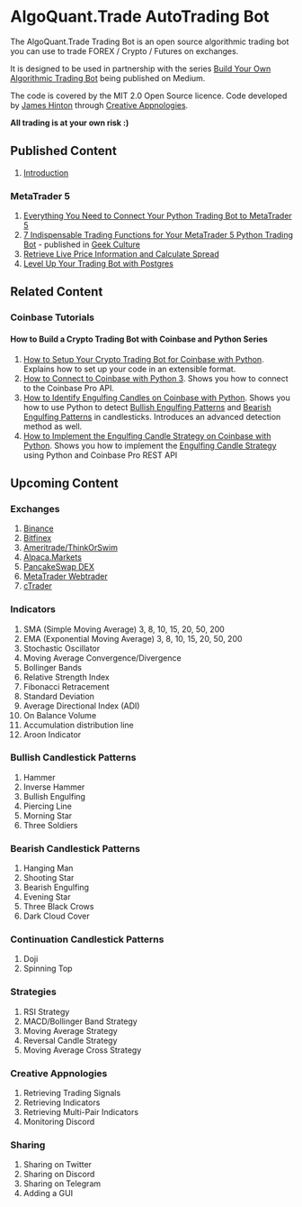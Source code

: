 # AlgoQuant.Trade AutoTrading Bot
The AlgoQuant.Trade Trading Bot is an open source algorithmic trading bot you can use to trade FOREX / Crypto / Futures on exchanges.

It is designed to be used in partnership with the series [Build Your Own Algorithmic Trading Bot](https://medium.com/@appnologyjames/build-your-own-algorithmic-trading-bot-with-python-introduction-cb51c6db892e) being published on Medium.

The code is covered by the MIT 2.0 Open Source licence. Code developed by [James Hinton](https://www.linkedin.com/in/jameshinton84/) through [Creative Appnologies](https://www.creativeappnologies.com/).

**All trading is at your own risk :)**

## Published Content
1. [Introduction](https://medium.com/@appnologyjames/build-your-own-algorithmic-trading-bot-with-python-introduction-cb51c6db892e)

### MetaTrader 5
1. [Everything You Need to Connect Your Python Trading Bot to MetaTrader 5](https://medium.com/@appnologyjames/build-your-own-algorithmic-trading-bot-with-python-introduction-cb51c6db892e)
2. [7 Indispensable Trading Functions for Your MetaTrader 5 Python Trading Bot](https://medium.com/geekculture/7-indispensable-trading-functions-for-your-metatrader-5-python-trading-bot-8490d15065d9) - published in [Geek Culture](https://medium.com/geekculture)
3. [Retrieve Live Price Information and Calculate Spread](https://appnologyjames.medium.com/retrieve-live-price-information-from-metatrader-5-with-your-python-trading-bot-3128994f26d6)
4. [Level Up Your Trading Bot with Postgres](https://appnologyjames.medium.com/build-foundations-for-trading-bot-excellence-with-postgresql-python-and-metatrader-5-5328b047c2e7)

## Related Content
### Coinbase Tutorials
#### How to Build a Crypto Trading Bot with Coinbase and Python Series
1. [How to Setup Your Crypto Trading Bot for Coinbase with Python](https://medium.com/@appnologyjames/how-to-connect-to-coinbase-with-python-3-97cf53856fcd). Explains how to set up your code in an extensible format.
2. [How to Connect to Coinbase with Python 3](https://medium.com/@appnologyjames/how-to-connect-to-coinbase-with-python-3-97cf53856fcd). Shows you how to connect to the Coinbase Pro API.
3. [How to Identify Engulfing Candles on Coinbase with Python](https://medium.com/@appnologyjames/how-to-identify-engulfing-candles-on-coinbase-with-python-27c6db4eda57). Shows you how to use Python to detect [Bullish Engulfing Patterns](https://www.investopedia.com/terms/b/bullishengulfingpattern.asp) and [Bearish Engulfing Patterns](https://www.investopedia.com/terms/b/bearishengulfingp.asp) in candlesticks. Introduces an advanced detection method as well.
4. [How to Implement the Engulfing Candle Strategy on Coinbase with Python](https://medium.com/@appnologyjames/how-to-implement-the-engulfing-candle-strategy-on-coinbase-with-python-23ea20dbb502). Shows you how to implement the [Engulfing Candle Strategy](https://www.thebalancemoney.com/engulfing-candle-day-trading-strategy-1030873) using Python and Coinbase Pro REST API

## Upcoming Content
### Exchanges
1. [Binance](https://www.binance.com/en)
2. [Bitfinex](https://www.bitfinex.com/)
3. [Ameritrade/ThinkOrSwim](https://www.tdameritrade.com/)
4. [Alpaca.Markets](https://alpaca.markets/)
5. [PancakeSwap DEX](https://pancakeswap.finance/)
6. [MetaTrader Webtrader](https://trade.mql5.com/trade)
7. [cTrader](https://ctrader.com/)

### Indicators
1. SMA (Simple Moving Average) 3, 8, 10, 15, 20, 50, 200
2. EMA (Exponential Moving Average) 3, 8, 10, 15, 20, 50, 200
3. Stochastic Oscillator
4. Moving Average Convergence/Divergence
5. Bollinger Bands
6. Relative Strength Index
7. Fibonacci Retracement
8. Standard Deviation
9. Average Directional Index (ADI)
10. On Balance Volume
11. Accumulation distribution line
12. Aroon Indicator

### Bullish Candlestick Patterns
1. Hammer
2. Inverse Hammer
3. Bullish Engulfing
4. Piercing Line
5. Morning Star
6. Three Soldiers

### Bearish Candlestick Patterns
1. Hanging Man
2. Shooting Star
3. Bearish Engulfing
4. Evening Star
5. Three Black Crows
6. Dark Cloud Cover

### Continuation Candlestick Patterns
1. Doji
2. Spinning Top

### Strategies
1. RSI Strategy
2. MACD/Bollinger Band Strategy
3. Moving Average Strategy
4. Reversal Candle Strategy
5. Moving Average Cross Strategy

### Creative Appnologies
1. Retrieving Trading Signals
2. Retrieving Indicators
3. Retrieving Multi-Pair Indicators
4. Monitoring Discord

### Sharing
1. Sharing on Twitter
2. Sharing on Discord
3. Sharing on Telegram
4. Adding a GUI
